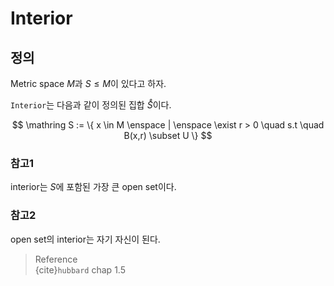 # Interior
## 정의
Metric space $M$과 $S \le M$이 있다고 하자.

`Interior`는 다음과 같이 정의된 집합 $\mathring S$이다.

$$ \mathring S := \{ x \in M \enspace | \enspace \exist r > 0 \quad s.t \quad  B(x,r) \subset U \} $$

### 참고1
interior는 $S$에 포함된 가장 큰 open set이다.

### 참고2
open set의 interior는 자기 자신이 된다.

> Reference  
> {cite}`hubbard` chap 1.5  
